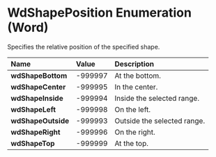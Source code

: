 
# WdShapePosition Enumeration (Word)

Specifies the relative position of the specified shape.



|**Name**|**Value**|**Description**|
|:-----|:-----|:-----|
|**wdShapeBottom**|-999997|At the bottom.|
|**wdShapeCenter**|-999995|In the center.|
|**wdShapeInside**|-999994|Inside the selected range.|
|**wdShapeLeft**|-999998|On the left.|
|**wdShapeOutside**|-999993|Outside the selected range.|
|**wdShapeRight**|-999996|On the right.|
|**wdShapeTop**|-999999|At the top.|
